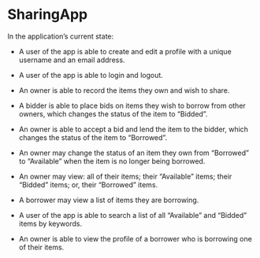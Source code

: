 # SharingApp

In the application’s current state:

- A user of the app is able to create and edit a profile with a unique username and an email address.

- A user of the app is able to login and logout.

- An owner is able to record the items they own and wish to share.

- A bidder is able to place bids on items they wish to borrow from other owners, which changes the status of the item to “Bidded”.

- An owner is able to accept a bid and lend the item to the bidder, which changes the status of the item to “Borrowed”.

- An owner may change the status of an item they own from “Borrowed” to “Available” when the item is no longer being borrowed.

- An owner may view: all of their items; their “Available” items; their “Bidded” items; or, their “Borrowed” items.

- A borrower may view a list of items they are borrowing.

- A user of the app is able to search a list of all “Available” and “Bidded” items by keywords.

- An owner is able to view the profile of a borrower who is borrowing one of their items.
